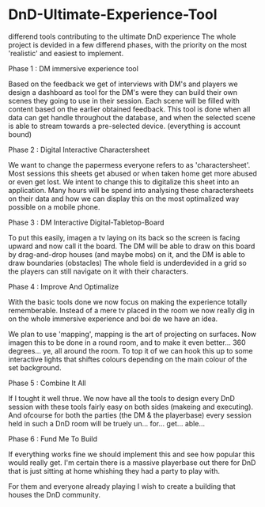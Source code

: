 # DnD-Ultimate-Experience-Tool
differend tools contributing to the ultimate DnD experience
The whole project is devided in a few differend phases, with the priority on the most 'realistic' and easiest to implement.



Phase 1 : DM immersive experience tool

Based on the feedback we get of interviews with DM's and players we design a dashboard as tool for the DM's were they can build
their own scenes they going to use in their session. Each scene will be filled with content based on the earlier obtained feedback.
This tool is done when all data can get handle throughout the database, and when the selected scene is able to stream towards a 
pre-selected device. 
(everything is account bound)



Phase 2 : Digital Interactive Charactersheet

We want to change the papermess everyone refers to as 'charactersheet'. Most sessions this sheets get abused or when taken home get more
abused or even get lost. We intent to change this to digitalize this sheet into an application. Many hours will be spend into analysing 
these charactersheets on their data and how we can display this on the most optimalized way possible on a mobile phone.



Phase 3 : DM Interactive Digital-Tabletop-Board

To put this easily, imagen a tv laying on its back so the screen is facing upward and now call it the board. 
The DM will be able to draw on this board by drag-and-drop houses (and maybe mobs) on it, and the DM is able to draw boundaries 
(obstacles) The whole field is underdevided in a grid so the players can still navigate on it with their characters.



Phase 4 : Improve And Optimalize

With the basic tools done we now focus on making the experience totally rememberable. 
Instead of a mere tv placed in the room we now really dig in on the whole immersive experience and boi de we have an idea.

We plan to use 'mapping', mapping is the art of projecting on surfaces. Now imagen this to be done in a round room, and to make it even 
better... 360 degrees... ye, all around the room. To top it of we can hook this up to some interactive lights that shiftes colours
depending on the main colour of the set background.



Phase 5 : Combine It All

If I tought it well thrue. We now have all the tools to design every DnD session with these tools fairly easy on both sides (makeing
and executing). And ofcourse for both the parties (the DM & the playerbase) every session held in such a DnD room will be truely
un...
for...
get...
able...



Phase 6 : Fund Me To Build

If everything works fine we should implement this and see how popular this would really get. I'm certain there is a massive playerbase
out there for DnD that is just sitting at home whishing they had a party to play with.

For them and everyone already playing I wish to create a building that houses the DnD community.

